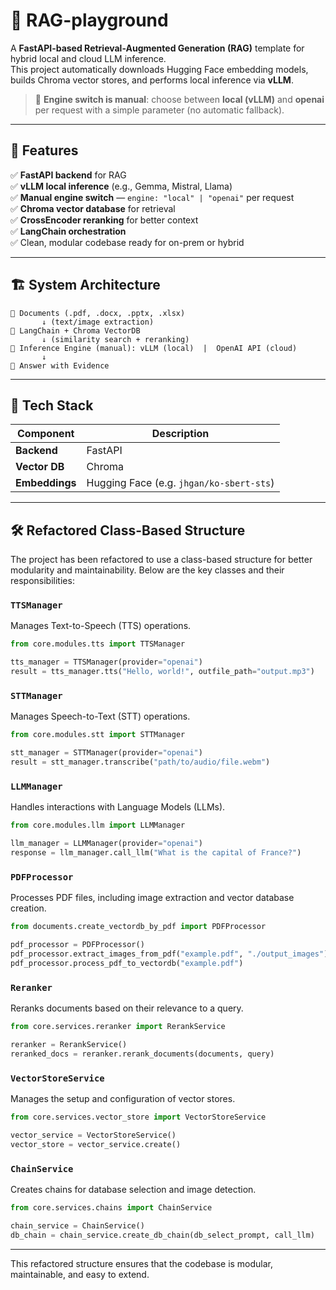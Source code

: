 # 🧠 RAG-playground

A **FastAPI-based Retrieval-Augmented Generation (RAG)** template for hybrid local and cloud LLM inference.  
This project automatically downloads Hugging Face embedding models, builds Chroma vector stores, and performs local inference via **vLLM**.  
> 🔀 **Engine switch is manual**: choose between **local (vLLM)** and **openai** per request with a simple parameter (no automatic fallback).

---

## 🚀 Features

✅ **FastAPI backend** for RAG  
✅ **vLLM local inference** (e.g., Gemma, Mistral, Llama)  
✅ **Manual engine switch** — `engine: "local" | "openai"` per request  
✅ **Chroma vector database** for retrieval  
✅ **CrossEncoder reranking** for better context  
✅ **LangChain orchestration**  
✅ Clean, modular codebase ready for on-prem or hybrid

---

## 🏗️ System Architecture

```
📄 Documents (.pdf, .docx, .pptx, .xlsx)
       ↓ (text/image extraction)
🧩 LangChain + Chroma VectorDB
       ↓ (similarity search + reranking)
🧠 Inference Engine (manual): vLLM (local)  |  OpenAI API (cloud)
       ↓
🎯 Answer with Evidence
```

---

## 🧰 Tech Stack

| Component | Description |
|------------|-------------|
| **Backend** | FastAPI |
| **Vector DB** | Chroma |
| **Embeddings** | Hugging Face (e.g. `jhgan/ko-sbert-sts`) |

---

## 🛠️ Refactored Class-Based Structure

The project has been refactored to use a class-based structure for better modularity and maintainability. Below are the key classes and their responsibilities:

### `TTSManager`
Manages Text-to-Speech (TTS) operations.
```python
from core.modules.tts import TTSManager

tts_manager = TTSManager(provider="openai")
result = tts_manager.tts("Hello, world!", outfile_path="output.mp3")
```

### `STTManager`
Manages Speech-to-Text (STT) operations.
```python
from core.modules.stt import STTManager

stt_manager = STTManager(provider="openai")
result = stt_manager.transcribe("path/to/audio/file.webm")
```

### `LLMManager`
Handles interactions with Language Models (LLMs).
```python
from core.modules.llm import LLMManager

llm_manager = LLMManager(provider="openai")
response = llm_manager.call_llm("What is the capital of France?")
```

### `PDFProcessor`
Processes PDF files, including image extraction and vector database creation.
```python
from documents.create_vectordb_by_pdf import PDFProcessor

pdf_processor = PDFProcessor()
pdf_processor.extract_images_from_pdf("example.pdf", "./output_images")
pdf_processor.process_pdf_to_vectordb("example.pdf")
```

### `Reranker`
Reranks documents based on their relevance to a query.
```python
from core.services.reranker import RerankService

reranker = RerankService()
reranked_docs = reranker.rerank_documents(documents, query)
```

### `VectorStoreService`
Manages the setup and configuration of vector stores.
```python
from core.services.vector_store import VectorStoreService

vector_service = VectorStoreService()
vector_store = vector_service.create()
```

### `ChainService`
Creates chains for database selection and image detection.
```python
from core.services.chains import ChainService

chain_service = ChainService()
db_chain = chain_service.create_db_chain(db_select_prompt, call_llm)
```

---

This refactored structure ensures that the codebase is modular, maintainable, and easy to extend.
